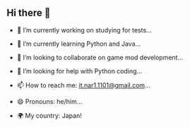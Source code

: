 ## Hi there 👋
- 🔭 I’m currently working on studying for tests... 
- 🌱 I’m currently learning Python and Java... 
- 👯 I’m looking to collaborate on game mod development... 
- 🤔 I’m looking for help with Python coding... 

- 📫 How to reach me: it.nar1.1101@gmail.com... 
- 😄 Pronouns: he/him...
- 🌍️ My country: Japan!
